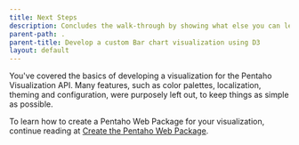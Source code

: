 ```yaml
---
title: Next Steps
description: Concludes the walk-through by showing what else you can learn.
parent-path: .
parent-title: Develop a custom Bar chart visualization using D3
layout: default
---
```


You've covered the basics of developing a visualization for the Pentaho Visualization API.
Many features, such as color palettes, localization, theming and configuration, were purposely left out, 
to keep things as simple as possible.

To learn how to create a Pentaho Web Package for your visualization,
continue reading at [Create the Pentaho Web Package](../..#create-the-pentaho-web-package). 
